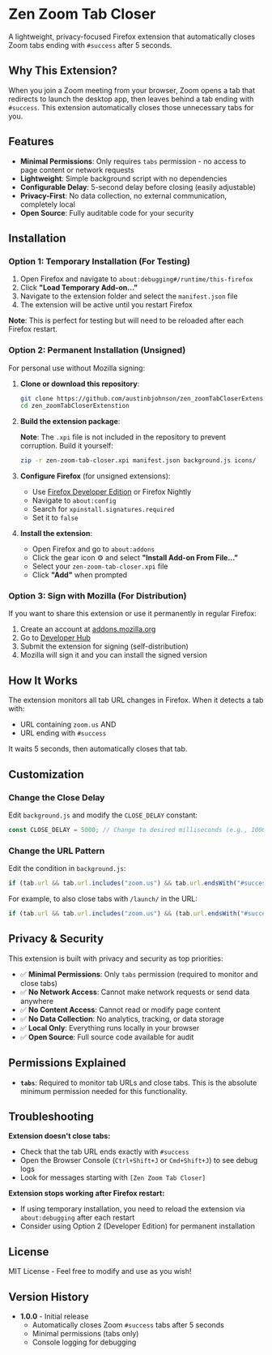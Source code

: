 # Zen Zoom Tab Closer

A lightweight, privacy-focused Firefox extension that automatically closes Zoom tabs ending with `#success` after 5 seconds.

## Why This Extension?

When you join a Zoom meeting from your browser, Zoom opens a tab that redirects to launch the desktop app, then leaves behind a tab ending with `#success`. This extension automatically closes those unnecessary tabs for you.

## Features

- **Minimal Permissions**: Only requires `tabs` permission - no access to page content or network requests
- **Lightweight**: Simple background script with no dependencies
- **Configurable Delay**: 5-second delay before closing (easily adjustable)
- **Privacy-First**: No data collection, no external communication, completely local
- **Open Source**: Fully auditable code for your security

## Installation

### Option 1: Temporary Installation (For Testing)

1. Open Firefox and navigate to `about:debugging#/runtime/this-firefox`
2. Click **"Load Temporary Add-on..."**
3. Navigate to the extension folder and select the `manifest.json` file
4. The extension will be active until you restart Firefox

**Note**: This is perfect for testing but will need to be reloaded after each Firefox restart.

### Option 2: Permanent Installation (Unsigned)

For personal use without Mozilla signing:

1. **Clone or download this repository**:
   ```bash
   git clone https://github.com/austinbjohnson/zen_zoomTabCloserExtenstion.git
   cd zen_zoomTabCloserExtenstion
   ```

2. **Build the extension package**:
   
   **Note**: The `.xpi` file is not included in the repository to prevent corruption. Build it yourself:
   
   ```bash
   zip -r zen-zoom-tab-closer.xpi manifest.json background.js icons/
   ```

3. **Configure Firefox** (for unsigned extensions):
   - Use [Firefox Developer Edition](https://www.mozilla.org/firefox/developer/) or Firefox Nightly
   - Navigate to `about:config`
   - Search for `xpinstall.signatures.required`
   - Set it to `false`

4. **Install the extension**:
   - Open Firefox and go to `about:addons`
   - Click the gear icon ⚙️ and select **"Install Add-on From File..."**
   - Select your `zen-zoom-tab-closer.xpi` file
   - Click **"Add"** when prompted

### Option 3: Sign with Mozilla (For Distribution)

If you want to share this extension or use it permanently in regular Firefox:

1. Create an account at [addons.mozilla.org](https://addons.mozilla.org)
2. Go to [Developer Hub](https://addons.mozilla.org/developers/)
3. Submit the extension for signing (self-distribution)
4. Mozilla will sign it and you can install the signed version

## How It Works

The extension monitors all tab URL changes in Firefox. When it detects a tab with:
- URL containing `zoom.us` AND
- URL ending with `#success`

It waits 5 seconds, then automatically closes that tab.

## Customization

### Change the Close Delay

Edit `background.js` and modify the `CLOSE_DELAY` constant:

```javascript
const CLOSE_DELAY = 5000; // Change to desired milliseconds (e.g., 10000 = 10 seconds)
```

### Change the URL Pattern

Edit the condition in `background.js`:

```javascript
if (tab.url && tab.url.includes("zoom.us") && tab.url.endsWith("#success")) {
```

For example, to also close tabs with `/launch/` in the URL:
```javascript
if (tab.url && tab.url.includes("zoom.us") && (tab.url.endsWith("#success") || tab.url.includes("/launch/"))) {
```

## Privacy & Security

This extension is built with privacy and security as top priorities:

- ✅ **Minimal Permissions**: Only `tabs` permission (required to monitor and close tabs)
- ✅ **No Network Access**: Cannot make network requests or send data anywhere
- ✅ **No Content Access**: Cannot read or modify page content
- ✅ **No Data Collection**: No analytics, tracking, or data storage
- ✅ **Local Only**: Everything runs locally in your browser
- ✅ **Open Source**: Full source code available for audit

## Permissions Explained

- **`tabs`**: Required to monitor tab URLs and close tabs. This is the absolute minimum permission needed for this functionality.

## Troubleshooting

**Extension doesn't close tabs:**
- Check that the tab URL ends exactly with `#success`
- Open the Browser Console (`Ctrl+Shift+J` or `Cmd+Shift+J`) to see debug logs
- Look for messages starting with `[Zen Zoom Tab Closer]`

**Extension stops working after Firefox restart:**
- If using temporary installation, you need to reload the extension via `about:debugging` after each restart
- Consider using Option 2 (Developer Edition) for permanent installation

## License

MIT License - Feel free to modify and use as you wish!

## Version History

- **1.0.0** - Initial release
  - Automatically closes Zoom `#success` tabs after 5 seconds
  - Minimal permissions (tabs only)
  - Console logging for debugging

